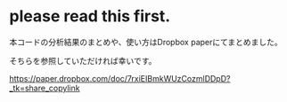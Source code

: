 # please read this first.

本コードの分析結果のまとめや、使い方はDropbox paperにてまとめました。  

そちらを参照していただければ幸いです。  

https://paper.dropbox.com/doc/7rxiEIBmkWUzCozmlDDpD?_tk=share_copylink
